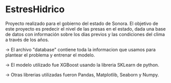 # EstresHidrico
Proyecto realizado para el gobierno del estado de Sonora. El objetivo de este proyecto es predecir el nivel de las presas en el estado, dada una base de datos con información sobre los días previos y las condiciones del clima a través de los años.

-> El archivo "database" contiene toda la informacion que usamos para plantear el problema y entrenar el modelo. 

-> El modelo utilizado fue XGBoost usando la libreria SKLearn de python.

-> Otras librerias utilizadas fueron Pandas, Matplotlib, Seaborn y Numpy.
